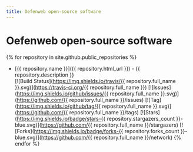 ```yaml
---
title: Oefenweb open-source software
---
```


# Oefenweb open-source software

{% for repository in site.github.public_repositories %}
* [{{ repository.name }}]({{ repository.html_url }}) - {{ repository.description }}<br />
  [![Build Status](https://img.shields.io/travis/{{ repository.full_name }}.svg)](https://travis-ci.org/{{ repository.full_name }})
  [![Issues](https://img.shields.io/github/issues/{{ repository.full_name }}.svg)](https://github.com/{{ repository.full_name }}/issues)
  [![Tag](https://img.shields.io/github/tag/{{ repository.full_name }}.svg)](https://github.com/{{ repository.full_name }}/tags)
  [![Stars](https://img.shields.io/badge/stars-{{ repository.stargazers_count }}-blue.svg)](https://github.com/{{ repository.full_name }}/stargazers)
  [![Forks](https://img.shields.io/badge/forks-{{ repository.forks_count }}-blue.svg)](https://github.com/{{ repository.full_name }}/network)
{% endfor %}
